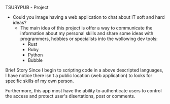 TSURYPUB - Project
- Could you image having a web application to chat about IT soft and hard ideas?
  - The main idea of this project is offer a way to communicate the information about my personal skills and share some ideas with programmers, hobbies or specialists into the wollowing dev tools:
    - Rust
    - Ruby
    - Python
    - Bubble

Brief Story
Since I begin to scripting code in a above descripted languages, I have notice there isn't a public location (web application) to looks for specific skills of my own person. 

Furthermore, this app most have the ability to authenticate users to control the access and protect user's disertations, post or comments.

